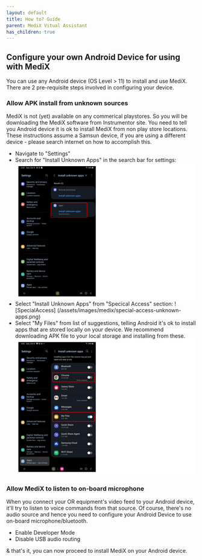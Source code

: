 ```yaml
---
layout: default
title: How to? Guide
parent: MediX Vitual Assistant
has_children: true
---
```


## Configure your own Android Device for using with MediX

You can use any Android device (OS Level > 11) to install and use MediX. There are 2 pre-requisite steps involved in configuring your device.

### Allow APK install from unknown sources

MediX is not (yet) available on any commerical playstores. So you will be downloading the MediX software from Instrumentor site. You need to tell you Android device it is ok to install MediX from non play store locations. These instructions assume a Samsun device, if you are using a different device - please search internet on how to accomplish this.

- Navigate to "Settings"
- Search for "Install Unknown Apps" in the search bar for settings: ![Settings](/assets/images/medix/unknown-app-suggestions.png)
- Select "Install Unknown Apps" from "Specical Access" section: ![SpecialAccess] (/assets/images/medix/special-access-unknown-apps.png)
- Select "My Files" from list of suggestions, telling Android it's ok to install apps that are stored locally on your device. We recommend downloading APK file to your local storage and installing from these. ![LocationSuggestions](/assets/images/medix/unknown-apps-selections.png)

### Allow MediX to listen to on-board microphone

When you connect your OR equipment's video feed to your Android device, it'll try to listen to voice commands from that source. Of course, there's no audio source and hence you need to configure your Android Device to use on-board microphone/bluetooth.

- Enable Developer Mode
- Disable USB audio routing

& that's it, you can now proceed to install MediX on your Android device.
